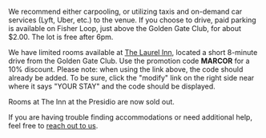 We recommend either carpooling, or utilizing taxis and on-demand car services (Lyft, Uber, etc.) to the venue. If you choose to drive, paid parking is available on Fisher Loop, just above the Golden Gate Club, for about $2.00. The lot is free after 6pm.

We have limited rooms available at [The Laurel Inn](http://bit.ly/2BHKpAz "The Laurel Inn"), located a short 8-minute drive from the Golden Gate Club. Use the promotion code **MARCOR** for a 10% discount. Please note: when using the link above, the code should already be added. To be sure, click the "modify" link on the right side near where it says "YOUR STAY" and the code should be displayed.

Rooms at The Inn at the Presidio are now sold out.

If you are having trouble finding accommodations or need additional help, feel free to [reach out to us](mailto:alexisandkrystle@icloud.com).
